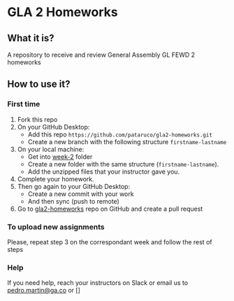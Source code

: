 # GLA 2 Homeworks

## What it is?

A repository to receive and review General Assembly GL FEWD 2 homeworks

## How to use it?

### First time

1. Fork this repo
2. On your GitHub Desktop:
   - Add this repo `https://github.com/pataruco/gla2-homeworks.git`
   - Create a new branch with the following structure `firstname-lastname`
3. On your local machine:
   - Get into [week-2](./week-2) folder
   - Create a new folder with the same structure (`firstname-lastname`).
   - Add the unzipped files that your instructor gave you.
4. Complete your homework.
5. Then go again to your GitHub Desktop:
   - Create a new commit with your work
   - And then sync (push to remote)
6. Go to [gla2-homeworks](https://github.com/pataruco/gla2-homeworks) repo on GitHub and create a pull request

### To upload new assignments

Please, repeat step 3 on the correspondant week and follow the rest of steps

### Help

If you need help, reach your instructors on Slack or email us to [pedro.martin@ga.co](mailto:pedro.martin@ga.co) or []
